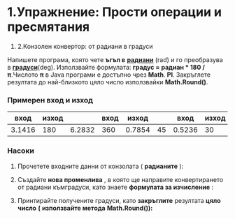 ﻿# 1.Упражнение: Прости операции и пресмятания


1. 2.Конзолен конвертор: от радиани в градуси

Напишете програма, която чете **ъгъл в** [**радиани**](https://bg.wikipedia.org/wiki/%D0%A0%D0%B0%D0%B4%D0%B8%D0%B0%D0%BD) (rad) и го преобразува в [**градуси**](https://bg.wikipedia.org/wiki/%D0%93%D1%80%D0%B0%D0%B4%D1%83%D1%81_(%D1%8A%D0%B3%D1%8A%D0%BB))(deg). Използвайте формулата: **градус = радиан \* 180 / π**.Числото **π** в Java програми е достъпно чрез **Math**. **PI**. Закръглете резултата до най-близкото цяло число използвайки **Math.Round()**.

### Примерен вход и изход

| **вход** | **изход** |   | **вход** | **изход** |   | **вход** | **изход** |   | **вход** | **Изход** |
| --- | --- | --- | --- | --- | --- | --- | --- | --- | --- | --- |
| 3.1416 | 180 | 6.2832 | 360 | 0.7854 | 45 | 0.5236 | 30 |

### Насоки

1. Прочетете входните данни от конзолата ( **радианите** ):

2. Създайте **нова променлива** , в която ще направите конвертирането от радиани къмградуси, като знаете **формулата за изчисление** :

3. Принтирайте получените градуси, като **закръглите** резултата **цяло число**
**(**  **използвайте метода** **Math.Round()):**

